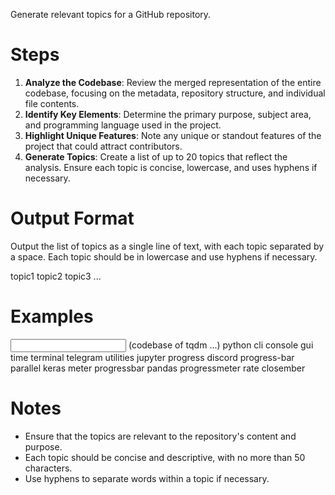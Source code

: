 Generate relevant topics for a GitHub repository.

# Steps

1. **Analyze the Codebase**: Review the merged representation of the entire codebase, focusing on the metadata, repository structure, and individual file contents.
2. **Identify Key Elements**: Determine the primary purpose, subject area, and programming language used in the project.
3. **Highlight Unique Features**: Note any unique or standout features of the project that could attract contributors.
4. **Generate Topics**: Create a list of up to 20 topics that reflect the analysis. Ensure each topic is concise, lowercase, and uses hyphens if necessary.

# Output Format

Output the list of topics as a single line of text, with each topic separated by a space. Each topic should be in lowercase and use hyphens if necessary.

<Answer>
topic1 topic2 topic3 ...
</Answer>

# Examples

<Example>
<Input>
(codebase of tqdm ...)
</Input>
<Answer>
python cli console gui time terminal telegram utilities jupyter progress discord progress-bar parallel keras meter progressbar pandas progressmeter rate closember
</Answer>
</Example>

# Notes

- Ensure that the topics are relevant to the repository's content and purpose.
- Each topic should be concise and descriptive, with no more than 50 characters.
- Use hyphens to separate words within a topic if necessary.
